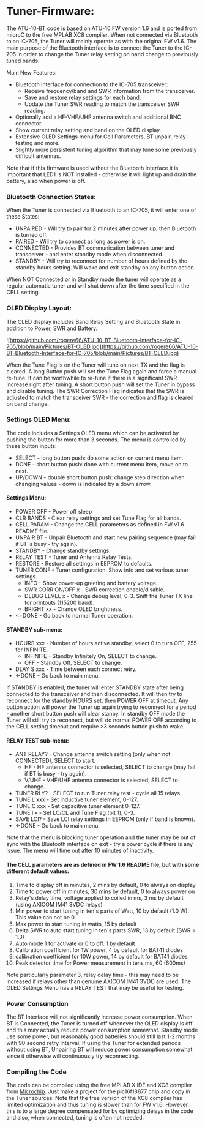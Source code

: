 # Tuner-Firmware:
The ATU-10-BT code is based on ATU-10 FW version 1.6 and is ported from microC to the free MPLAB XC8 compiler. When not connected via Bluetooth to an IC-705, the Tuner will mainly operate as with the original FW v1.6. The main purpose of the Bluetooth interface is to connect the Tuner to the IC-705 in order to change the Tuner relay setting on band change to previously tuned bands. 

Main New Features:
- Bluetooth interface for connection to the IC-705 transceiver:
  - Receive frequency/band and SWR information from the transceiver.
  - Save and restore relay settings for each band.
  - Update the Tuner SWR reading to match the transceiver SWR reading.
- Optionally add a HF-VHF/UHF antenna switch and additional BNC connector.
- Show current relay setting and band on the OLED display.
- Extensive OLED Settings menu for Cell Parameters, BT unpair, relay testing and more.
- Slightly more persistent tuning algorithm that may tune some previously difficult antennas.

Note that if this firmware is used without the Bluetooth Interface it is important that LED1 is NOT installed - otherwise it will light up and drain the battery, also when power is off.

### Bluetooth Connection States:
When the Tuner is connected via Bluetooth to an IC-705, it will enter one of these States:
- UNPAIRED - Will try to pair for 2 minutes after power up, then Bluetooth is turned off.
- PAIRED - Will try to connect as long as power is on.
- CONNECTED - Provides BT communication between tuner and transceiver - and enter standby mode when disconnected.
- STANDBY - Will try to reconnect for number of hours defined by the standby hours setting. Will wake and exit standby on any button action.

When NOT Connected or in Standby mode the tuner will operate as a regular automatic tuner and will shut down after the time specified in the CELL setting.

### OLED Display Layout:
The OLED display includes Band Relay Setting and Bluetooth State in addition to Power, SWR and Battery.

![https://github.com/rogere66/ATU-10-BT-Bluetooth-Interface-for-IC-705/blob/main/Pictures/BT-OLED.jpg](https://github.com/rogere66/ATU-10-BT-Bluetooth-Interface-for-IC-705/blob/main/Pictures/BT-OLED.jpg)

When the Tune Flag is on the Tuner will tune on next TX and the flag is cleared. A long Button push will set the Tune Flag again and force a manual re-tune. It can be worthwhile to re-tune if there is a significant SWR increase right after tuning. A short button push will set the Tuner in bypass and disable tuning. The SWR Correction Flag indicates that the SWR is adjusted to match the transceiver SWR - the correction and flag is cleared on band change.

### Settings OLED Menu:
The code includes a Settings OLED menu which can be activated by pushing the button for more than 3 seconds. The menu is controlled by these button inputs:
- SELECT - long button push: do some action on current menu item.
- DONE   - short button push: done with current menu item, move on to next.
- UP/DOWN - double short button push: change step direction when changing values - down is indicated by a down arrow.

#### Settings Menu:
- POWER OFF  - Power off sleep
- CLR BANDS  - Clear relay settings and set Tune Flag for all bands.
- CELL PARAM - Change the CELL parameters as defined in FW v1.6 README file.
- UNPAIR BT  - Unpair Bluetooth and start new pairing sequence (may fail if BT is busy - try again).
- STANDBY    - Change standby settings.
- RELAY TEST - Tuner and Antenna Relay Tests.
- RESTORE    - Restore all settings in EEPROM to defaults.
- TUNER CONF - Tuner configuration. Show info and set various tuner settings.
  - INFO     - Show power-up greeting and battery voltage.
  - SWR CORR ON/OFF x - SWR correction enable/disable.
  - DEBUG LEVEL x - Change debug level, 0-3. Sniff the Tuner TX line for printouts (115200 baud).
  - BRIGHT xx - Change OLED brightness.
- <=DONE     - Go back to normal Tuner operation.

#### STANDBY sub-menu:
- HOURS  xxx - Number of hours active standby, select 0 to turn OFF, 255 for INFINITE.
  - INFINITE - Standby Infinitely On, SELECT to change.
  -   OFF - Standby Off, SELECT to change.
- DLAY S xxx - Time between each connect retry.
- <-DONE     - Go back to main menu.

If STANDBY is enabled, the tuner will enter STANDBY state after being connected to the transceiver and then disconnected. It will then try to reconnect for the standby HOURS set, then POWER OFF at timeout. Any button action will power the Tuner up again trying to reconnect for a period - another short button push will clear stanby. In standby OFF mode the Tuner will still try to reconnect, but will do normal POWER OFF according to the CELL setting timeout and require >3 seconds button push to wake. 

#### RELAY TEST sub-menu:
- ANT RELAY? - Change antenna switch setting (only when not CONNECTED), SELECT to start.
  -  HF      - HF antenna connector is selected, SELECT to change (may fail if BT is busy - try again).
  -  V/UHF   - VHF/UHF antenna connector is selected, SELECT to change.
- TUNER RLY? - SELECT to run Tuner relay test - cycle all 15 relays.
- TUNE L xxx - Set inductive tuner element, 0-127.
- TUNE C xxx - Set capacitive tuner element 0-127.
- TUNE I x   - Set LC/CL and Tune Flag (bit 1), 0-3.
- SAVE LCI?  - Save LCI relay settings in EEPROM (only if band is known).
- <-DONE     - Go back to main menu.

Note that the menu is blocking tuner operation and the tuner may be out of sync with the Bluetooth interface on exit - try a power cycle if there is any issue. The menu will time out after 10 minutes of inactivity.

#### The CELL parameters are as defined in FW 1.6 README file, but with some different default values:
1) Time to display off in minutes, 2 mins by default, 0 to always on display
2) Time to power off in minutes, 30 mins by default, 0 to always power on
3) Relay's delay time, voltage applied to coiled in ms, 3 ms by default (using AXICOM IM41 3VDC relays)
4) Min power to start tuning in ten's parts of Watt, 10 by default (1.0 W). This value can not be 0
5) Max power to start tuning in watts, 15 by default
6) Delta SWR to auto start tuning in ten's parts SWR, 13 by default (SWR = 1.3)
7) Auto mode 1 for activate or 0 to off. 1 by default
8) Calibration coefficient for 1W power, 4 by default for BAT41 diodes
9) calibration coefficient for 10W power, 14 by default for BAT41 diodes
10) Peak detector time for Power measurement in tens ms, 60 (600ms)

Note particularly parameter 3, relay delay time - this may need to be increased if relays other than genuine AXICOM IM41 3VDC are used. The OLED Settings Menu has a RELAY TEST that may be useful for testing.

### Power Consumption
The BT Interface will not significantly increase power consumption. When BT is Connected, the Tuner is turned off whenever the OLED display is off and this may actually reduce power consumption somewhat. Standby mode use some power, but reasonably good batteries should still last 1-2 months with 90 second retry interval. If using the Tuner for extended periods without using BT, Unpairing BT will reduce power consumption somewhat since it otherwise will continuously try reconnecting.

### Compiling the Code
The code can be compiled using the free MPLAB X IDE and XC8 compiler from [Microchip](https://www.microchip.com/en-us/tools-resources/develop/mplab-x-ide). Just make a project for the pic16f18877 chip and copy in the Tuner sources. Note that the free version of the XC8 compiler has limited optimization and thus tuning is slower than for FW v1.6. However, this is to a large degree compensated for by optimizing delays in the code and also, when connected, tuning is often not needed.
